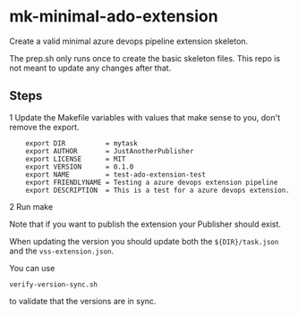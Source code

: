 # mk-minimal-ado-extension

Create a valid minimal azure devops pipeline extension skeleton.

The prep.sh only runs once to create the basic skeleton files.
This repo is not meant to update any changes after that.

## Steps

1 Update the Makefile variables with values that make sense to you,
don't remove the export.
```
    export DIR          = mytask
    export AUTHOR       = JustAnotherPublisher
    export LICENSE      = MIT
    export VERSION      = 0.1.0
    export NAME         = test-ado-extension-test
    export FRIENDLYNAME = Testing a azure devops extension pipeline
    export DESCRIPTION  = This is a test for a azure devops extension.
```
2 Run make

Note that if you want to publish the extension your Publisher should exist.

When updating the version you should update both the `${DIR}/task.json` and the `vss-extension.json`.

You can use

    verify-version-sync.sh

to validate that the versions are in sync.


